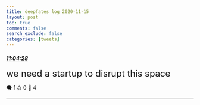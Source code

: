 ```yaml
---
title: deepfates log 2020-11-15
layout: post
toc: true
comments: false
search_exclude: false
categories: [tweets]
---
```



#### <a href = "https://twitter.com/deepfates/status/1328036156630568960">*11:04:28*</a>

<font size="5">we need a startup to disrupt this space</font>



🗨️ 1 ♺ 0 🤍  4   

---
    
            

